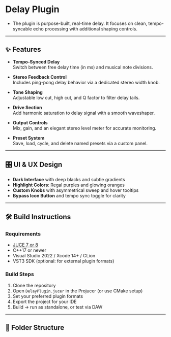 # Delay Plugin

* The plugin is purpose-built, real-time delay. It focuses on clean, tempo-syncable echo processing with additional shaping controls.

---

## ✨ Features

- **Tempo-Synced Delay**  
  Switch between free delay time (in ms) and musical note divisions.

- **Stereo Feedback Control**  
  Includes ping-pong delay behavior via a dedicated stereo width knob.

- **Tone Shaping**  
  Adjustable low cut, high cut, and Q factor to filter delay tails.

- **Drive Section**  
  Add harmonic saturation to delay signal with a smooth waveshaper.

- **Output Controls**  
  Mix, gain, and an elegant stereo level meter for accurate monitoring.

- **Preset System**  
  Save, load, cycle, and delete named presets via a custom panel.

---

## 🎛️ UI & UX Design

- **Dark Interface** with deep blacks and subtle gradients
- **Highlight Colors**: Regal purples and glowing oranges
- **Custom Knobs** with asymmetrical sweep and hover tooltips
- **Bypass Icon Button** and tempo sync toggle for clarity

---

## 🛠️ Build Instructions

### Requirements

- [JUCE 7 or 8](https://juce.com/)
- C++17 or newer
- Visual Studio 2022 / Xcode 14+ / CLion
- VST3 SDK (optional: for external plugin formats)

### Build Steps

1. Clone the repository
2. Open `DelayPlugin.jucer` in the Projucer (or use CMake setup)
3. Set your preferred plugin formats
4. Export the project for your IDE
5. Build → run as standalone, or test via DAW

---

## 📁 Folder Structure

